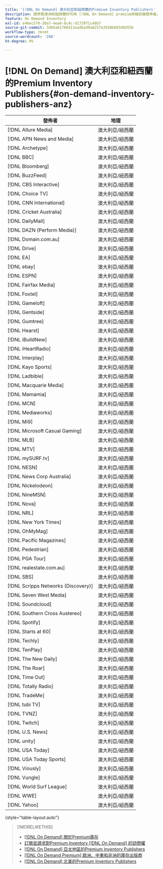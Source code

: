 ```yaml
---
title: '[!DNL On Demand] 澳大利亞和紐西蘭的Premium Inventory Publishers'
description: 請參閱澳洲和紐西蘭的可用 [!DNL On Demand] premium詳細目錄發佈者。
feature: On Demand Inventory
exl-id: e46ec570-38a7-4ea6-8c4c-d173971c48b7
source-git-commit: 3dbba61766411eadbad9a8257e2930b683d0d55b
workflow-type: tm+mt
source-wordcount: '288'
ht-degree: 0%

---
```


# [!DNL On Demand] 澳大利亞和紐西蘭的Premium Inventory Publishers{#on-demand-inventory-publishers-anz}

<!-- get from Amanda Cabrera <acabrera@adobe.com> -->

| 發佈者 | 地理 |
|------------------------------|--------------|
| [!DNL Allure Media] | 澳大利亞/紐西蘭 |
| [!DNL APN News and Media] | 澳大利亞/紐西蘭 |
| [!DNL Archetype] | 澳大利亞/紐西蘭 |
| [!DNL BBC] | 澳大利亞/紐西蘭 |
| [!DNL Bloomberg] | 澳大利亞/紐西蘭 |
| [!DNL BuzzFeed] | 澳大利亞/紐西蘭 |
| [!DNL CBS Interactive] | 澳大利亞/紐西蘭 |
| [!DNL Choice TV] | 澳大利亞/紐西蘭 |
| [!DNL CNN International] | 澳大利亞/紐西蘭 |
| [!DNL Cricket Australia] | 澳大利亞/紐西蘭 |
| [!DNL DailyMail] | 澳大利亞/紐西蘭 |
| [!DNL DAZN (Perform Media)] | 澳大利亞/紐西蘭 |
| [!DNL Domain.com.au] | 澳大利亞/紐西蘭 |
| [!DNL Drive] | 澳大利亞/紐西蘭 |
| [!DNL EA] | 澳大利亞/紐西蘭 |
| [!DNL ebay] | 澳大利亞/紐西蘭 |
| [!DNL ESPN] | 澳大利亞/紐西蘭 |
| [!DNL Fairfax Media] | 澳大利亞/紐西蘭 |
| [!DNL Foxtel] | 澳大利亞/紐西蘭 |
| [!DNL Gameloft] | 澳大利亞/紐西蘭 |
| [!DNL Gentside] | 澳大利亞/紐西蘭 |
| [!DNL Gumtree] | 澳大利亞/紐西蘭 |
| [!DNL Hearst] | 澳大利亞/紐西蘭 |
| [!DNL iBuildNew] | 澳大利亞/紐西蘭 |
| [!DNL iHeartRadio] | 澳大利亞/紐西蘭 |
| [!DNL Interplay] | 澳大利亞/紐西蘭 |
| [!DNL Kayo Sports] | 澳大利亞/紐西蘭 |
| [!DNL Ladbible] | 澳大利亞/紐西蘭 |
| [!DNL Macquarie Media] | 澳大利亞/紐西蘭 |
| [!DNL Mamamia] | 澳大利亞/紐西蘭 |
| [!DNL MCN] | 澳大利亞/紐西蘭 |
| [!DNL Mediaworks] | 澳大利亞/紐西蘭 |
| [!DNL Mi9] | 澳大利亞/紐西蘭 |
| [!DNL Microsoft Casual Gaming] | 澳大利亞/紐西蘭 |
| [!DNL MLB] | 澳大利亞/紐西蘭 |
| [!DNL MTV] | 澳大利亞/紐西蘭 |
| [!DNL mySURF.tv] | 澳大利亞/紐西蘭 |
| [!DNL NESN] | 澳大利亞/紐西蘭 |
| [!DNL News Corp Australia] | 澳大利亞/紐西蘭 |
| [!DNL Nickelodeon] | 澳大利亞/紐西蘭 |
| [!DNL NineMSN] | 澳大利亞/紐西蘭 |
| [!DNL Nova] | 澳大利亞/紐西蘭 |
| [!DNL NRL] | 澳大利亞/紐西蘭 |
| [!DNL New York Times] | 澳大利亞/紐西蘭 |
| [!DNL OhMyMag] | 澳大利亞/紐西蘭 |
| [!DNL Pacific Magazines] | 澳大利亞/紐西蘭 |
| [!DNL Pedestrian] | 澳大利亞/紐西蘭 |
| [!DNL PGA Tour] | 澳大利亞/紐西蘭 |
| [!DNL realestate.com.au] | 澳大利亞/紐西蘭 |
| [!DNL SBS] | 澳大利亞/紐西蘭 |
| [!DNL Scripps Networks (Discovery)] | 澳大利亞/紐西蘭 |
| [!DNL Seven West Media] | 澳大利亞/紐西蘭 |
| [!DNL Soundcloud] | 澳大利亞/紐西蘭 |
| [!DNL Southern Cross Austereo] | 澳大利亞/紐西蘭 |
| [!DNL Spotify] | 澳大利亞/紐西蘭 |
| [!DNL Starts at 60] | 澳大利亞/紐西蘭 |
| [!DNL Techly] | 澳大利亞/紐西蘭 |
| [!DNL TenPlay] | 澳大利亞/紐西蘭 |
| [!DNL The New Daily] | 澳大利亞/紐西蘭 |
| [!DNL The Roar] | 澳大利亞/紐西蘭 |
| [!DNL Time Out] | 澳大利亞/紐西蘭 |
| [!DNL Totally Radio] | 澳大利亞/紐西蘭 |
| [!DNL TradeMe] | 澳大利亞/紐西蘭 |
| [!DNL tubi TV] | 澳大利亞/紐西蘭 |
| [!DNL TVNZ] | 澳大利亞/紐西蘭 |
| [!DNL Twitch] | 澳大利亞/紐西蘭 |
| [!DNL U.S. News] | 澳大利亞/紐西蘭 |
| [!DNL unity] | 澳大利亞/紐西蘭 |
| [!DNL USA Today] | 澳大利亞/紐西蘭 |
| [!DNL USA Today Sports] | 澳大利亞/紐西蘭 |
| [!DNL Viously] | 澳大利亞/紐西蘭 |
| [!DNL Vungle] | 澳大利亞/紐西蘭 |
| [!DNL World Surf League] | 澳大利亞/紐西蘭 |
| [!DNL WWE] | 澳大利亞/紐西蘭 |
| [!DNL Yahoo] | 澳大利亞/紐西蘭 |

{style=&quot;table-layout:auto&quot;}

>[!MORELIKETHIS]
>
>* [ [!DNL On Demand] 關於Premium庫存](on-demand-inventory-about.md)
>* [訂閱並請求對Premium Inventory [!DNL On Demand] 的訪問權](on-demand-inventory-subscribe.md)
>* [[!DNL On Demand] 亞太地區的Premium Inventory Publishers](on-demand-inventory-publishers-apac.md)
>* [[!DNL On Demand Premium] 歐洲、中東和非洲的庫存出版商](on-demand-inventory-publishers-emea.md)
>* [[!DNL On Demand] 北美的Premium Inventory Publishers](on-demand-inventory-publishers-na.md)

